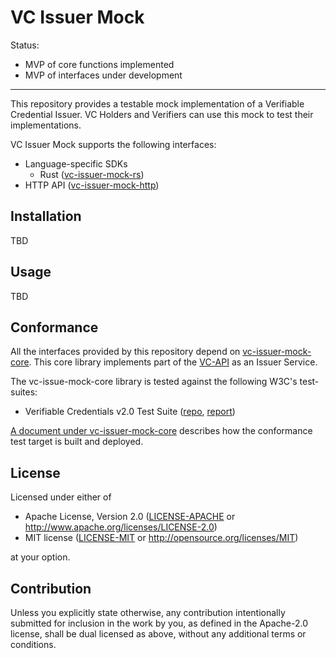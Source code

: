 # VC Issuer Mock

Status:

- MVP of core functions implemented
- MVP of interfaces under development

---

This repository provides a testable mock implementation of a Verifiable Credential Issuer. VC Holders and Verifiers can use this mock to test their implementations.

VC Issuer Mock supports the following interfaces:

- Language-specific SDKs
  - Rust ([vc-issuer-mock-rs](./crates/vc-issuer-mock-rs/))
- HTTP API ([vc-issuer-mock-http](./crates/vc-issuer-mock-http/))

## Installation

TBD

## Usage

TBD

## Conformance

All the interfaces provided by this repository depend on [vc-issuer-mock-core](./crates/vc-issuer-mock-core/). This core library implements part of the [VC-API](https://w3c-ccg.github.io/vc-api/) as an Issuer Service.

The vc-issue-mock-core library is tested against the following W3C's test-suites:

- Verifiable Credentials v2.0 Test Suite ([repo](https://github.com/w3c/vc-data-model-2.0-test-suite), [report](https://w3c.github.io/vc-data-model-2.0-test-suite/))

[A document under vc-issuer-mock-core](./crates/vc-issuer-mock-core/tests-vc-api/README.md) describes how the conformance test target is built and deployed.

## License

Licensed under either of

- Apache License, Version 2.0
   ([LICENSE-APACHE](LICENSE-APACHE) or <http://www.apache.org/licenses/LICENSE-2.0>)
- MIT license
   ([LICENSE-MIT](LICENSE-MIT) or <http://opensource.org/licenses/MIT>)

at your option.

## Contribution

Unless you explicitly state otherwise, any contribution intentionally submitted
for inclusion in the work by you, as defined in the Apache-2.0 license, shall be
dual licensed as above, without any additional terms or conditions.
